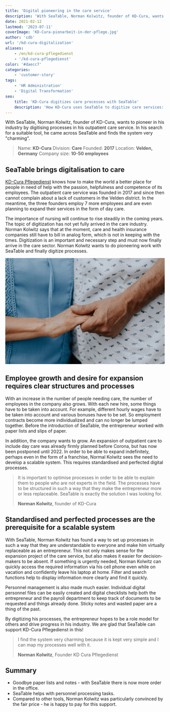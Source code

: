 ```yaml
---
title: 'Digital pioneering in the care service'
description: 'With SeaTable, Norman Kolwitz, founder of KD-Cura, wants to do pioneering work in his industry by digitizing processes in his outpatient care service. In his search for a suitable tool, he came across SeaTable and finds the system very charming.'
date: 2021-02-12
lastmod: '2023-07-11'
coverImage: 'KD-Cura-pionarbeit-in-der-pflege.jpg'
author: 'cdb'
url: '/kd-cura-digitalization'
aliases:
    - /en/kd-cura-pflegedienst
    - '/kd-cura-pflegedienst'
color: '#daecc7'
categories:
    - 'customer-story'
tags:
    - 'HR Administration'
    - 'Digital Transformation'
seo:
    title: 'KD-Cura digitizes care processes with SeaTable'
    description: 'How KD-Cura uses SeaTable to digitize care services: smarter workflows, less paperwork, and scalable structures for the future.'
---
```


With SeaTable, Norman Kolwitz, founder of KD-Cura, wants to pioneer in his industry by digitising processes in his outpatient care service. In his search for a suitable tool, he came across SeaTable and finds the system very "charming".

> Name: **KD-Cura**
> Division: **Care**
> Founded: **2017**
> Location: **Velden, Germany**
> Company size: **10-50 employees**

## SeaTable brings digitalisation to care

[KD-Cura Pflegedienst](https://www.kd-cura.de) knows how to make the world a better place for people in need of help with the passion, helpfulness and competence of its employees. The outpatient care service was founded in 2017 and since then cannot complain about a lack of customers in the Velden district. In the meantime, the three founders employ 7 more employees and are even planning to expand their services in the form of day care.

The importance of nursing will continue to rise steadily in the coming years. The topic of digitization has not yet fully arrived in the care industry. Norman Kolwitz says that at the moment, care and health insurance companies still have to bill in analog form, which is not in keeping with the times. Digitization is an important and necessary step and must now finally arrive in the care sector. Norman Kolwitz wants to do pioneering work with SeaTable and finally digitize processes.

![Digitalization of processes in outpatient care with SeaTable](KD-Cura-pionarbeit-in-der-pflege.jpg)

## Employee growth and desire for expansion requires clear structures and processes

With an increase in the number of people needing care, the number of employees in the company also grows. With each new hire, some things have to be taken into account. For example, different hourly wages have to be taken into account and various bonuses have to be set. So employment contracts become more individualized and can no longer be lumped together. Before the introduction of SeaTable, the entrepreneur worked with paper lists and slips of paper.

In addition, the company wants to grow. An expansion of outpatient care to include day care was already firmly planned before Corona, but has now been postponed until 2022. In order to be able to expand indefinitely, perhaps even in the form of a franchise, Normal Kolwitz sees the need to develop a scalable system. This requires standardised and perfected digital processes.

> It is important to optimise processes in order to be able to explain them to people who are not experts in the field. The processes have to be structured in such a way that they make the entrepreneur more or less replaceable. SeaTable is exactly the solution I was looking for.
>
> **Norman Kolwitz**, founder of KD-Cura

## Standardised and perfected processes are the prerequisite for a scalable system

With SeaTable, Norman Kolwitz has found a way to set up processes in such a way that they are understandable to everyone and make him virtually replaceable as an entrepreneur. This not only makes sense for the expansion project of the care service, but also makes it easier for decision-makers to be absent. If something is urgently needed, Norman Kolwitz can quickly access the required information via his cell phone even while on vacation and confidently leave his laptop at home. Filter and search functions help to display information more clearly and find it quickly.

Personnel management is also made much easier. Individual digital personnel files can be easily created and digital checklists help both the entrepreneur and the payroll department to keep track of documents to be requested and things already done. Sticky notes and wasted paper are a thing of the past.

By digitizing his processes, the entrepreneur hopes to be a role model for others and drive progress in his industry. We are glad that SeaTable can support KD-Cura Pflegedienst in this!

> I find the system very charming because it is kept very simple and I can map my processes well with it.
>
> **Norman Kolwitz**, Founder KD Cura Pflegedienst

## Summary

- Goodbye paper lists and notes - with SeaTable there is now more order in the office.
- SeaTable helps with personnel processing tasks.
- Compared to other tools, Norman Kolwitz was particularly convinced by the fair price - he is happy to pay for this support.

